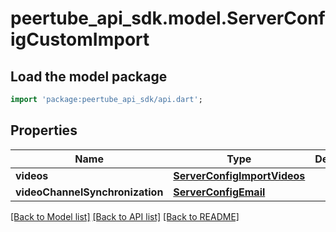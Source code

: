 # peertube_api_sdk.model.ServerConfigCustomImport

## Load the model package
```dart
import 'package:peertube_api_sdk/api.dart';
```

## Properties
Name | Type | Description | Notes
------------ | ------------- | ------------- | -------------
**videos** | [**ServerConfigImportVideos**](ServerConfigImportVideos.md) |  | [optional] 
**videoChannelSynchronization** | [**ServerConfigEmail**](ServerConfigEmail.md) |  | [optional] 

[[Back to Model list]](../README.md#documentation-for-models) [[Back to API list]](../README.md#documentation-for-api-endpoints) [[Back to README]](../README.md)


